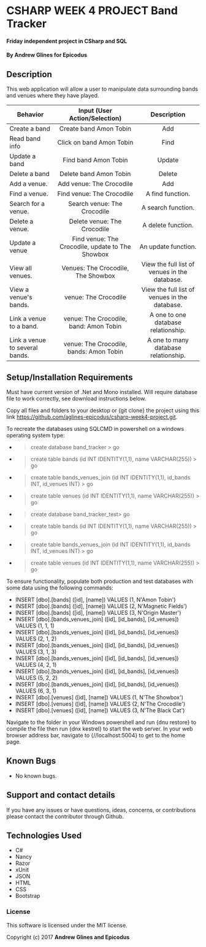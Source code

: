 # CSHARP WEEK 4 PROJECT Band Tracker

#### Friday independent project in CSharp and SQL

#### **By Andrew Glines for Epicodus**

## Description

This web application will allow a user to manipulate data surrounding bands and venues where they have played.

|Behavior| Input (User Action/Selection) |Description|
|---|:---:|:---:|
| Create a band | Create band Amon Tobin | Add |
| Read band info | Click on band Amon Tobin| Find |
| Update a band | Find band Amon Tobin| Update |
| Delete a band | Delete band Amon Tobin| Delete |
| Add a venue. |Add venue: The Crocodile | Add  |
| Find a venue. |Find venue: The Crocodile | A find function. |
| Search for a venue. |Search venue: The Crocodile | A search function. |
| Delete a venue. |Delete venue: The Crocodile |  A delete function. |
| Update a venue |Find venue: The Crocodile, update to The Showbox | An update function. |
| View all venues. | Venues: The Crocodile, The Showbox | View the full list of venues in the database. |
| View a venue's bands. | venue: The Crocodile | View the full list of venues in the database. |
| Link a venue to a band. | venue: The Crocodile, band: Amon Tobin | A one to one database relationship. |
| Link a venue to several bands. | venue: The Crocodile, bands: Amon Tobin | A one to many database relationship. |


## Setup/Installation Requirements

Must have current version of .Net and Mono installed. Will require database file to work correctly, see download instructions below.

Copy all files and folders to your desktop or {git clone} the project using this link https://github.com/aglines-epicodus/csharp-week4-project.git.

To recreate the databases using SQLCMD in powershell on a windows operating system type:

* > create database band_tracker > go
* > create table bands (id INT IDENTITY(1,1), name VARCHAR(255)) > go
* > create table bands_venues_join (id INT IDENTITY(1,1), id_bands INT, id_venues INT) > go
* > create table venues (id INT IDENTITY(1,1), name VARCHAR(255))  > go

* > create database band_tracker_test> go
* > create table bands (id INT IDENTITY(1,1), name VARCHAR(255)) > go
* > create table bands_venues_join (id INT IDENTITY(1,1), id_bands INT, id_venues INT) > go
* > create table venues (id INT IDENTITY(1,1), name VARCHAR(255))  > go

To ensure functionality, populate both production and test databases with some data using the following commands:
* INSERT [dbo].[bands] ([id], [name]) VALUES (1, N'Amon Tobin')
* INSERT [dbo].[bands] ([id], [name]) VALUES (2, N'Magnetic Fields')
* INSERT [dbo].[bands] ([id], [name]) VALUES (3, N'Origin Master')
* INSERT [dbo].[bands_venues_join] ([id], [id_bands], [id_venues]) VALUES (1, 1, 1)
* INSERT [dbo].[bands_venues_join] ([id], [id_bands], [id_venues]) VALUES (2, 1, 2)
* INSERT [dbo].[bands_venues_join] ([id], [id_bands], [id_venues]) VALUES (3, 1, 3)
* INSERT [dbo].[bands_venues_join] ([id], [id_bands], [id_venues]) VALUES (4, 2, 1)
* INSERT [dbo].[bands_venues_join] ([id], [id_bands], [id_venues]) VALUES (5, 2, 2)
* INSERT [dbo].[bands_venues_join] ([id], [id_bands], [id_venues]) VALUES (6, 3, 1)
* INSERT [dbo].[venues] ([id], [name]) VALUES (1, N'The Showbox')
* INSERT [dbo].[venues] ([id], [name]) VALUES (2, N'The Crocodile')
* INSERT [dbo].[venues] ([id], [name]) VALUES (3, N'The Black Cat')

Navigate to the folder in your Windows powershell and run {dnu restore} to compile the file then run {dnx kestrel} to start the web server. In your web browser address bar, navigate to {//localhost:5004} to get to the home page.

## Known Bugs

* No known bugs.

## Support and contact details

If you have any issues or have questions, ideas, concerns, or contributions please contact the contributor through Github.

## Technologies Used

* C#
* Nancy
* Razor
* xUnit
* JSON
* HTML
* CSS
* Bootstrap

### License
This software is licensed under the MIT license.

Copyright (c) 2017 **Andrew Glines and Epicodus**
